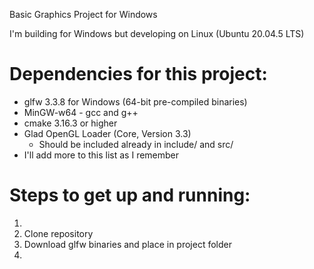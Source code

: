 Basic Graphics Project for Windows

I'm building for Windows but developing on Linux (Ubuntu 20.04.5 LTS)

# Dependencies for this project:
- glfw 3.3.8 for Windows (64-bit pre-compiled binaries)
- MinGW-w64 - gcc and g++
- cmake 3.16.3 or higher
- Glad OpenGL Loader (Core, Version 3.3) 
  - Should be included already in include/ and src/
- I'll add more to this list as I remember

# Steps to get up and running:
1. 
2. Clone repository
3. Download glfw binaries and place in project folder
4. 
